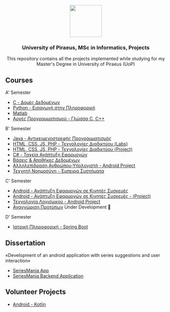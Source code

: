 <p align="center">
  <img src="https://user-images.githubusercontent.com/64270931/184441250-5ee0017e-a718-4187-a5f0-1f0bc8cf30bf.png" width=100/>
</p>

 <h3 align="center">University of Piraeus, MSc in Informatics, Projects</h3>
 <p align="center">This repository contains all the projects implemented while studying for my Master's Degree in University of Piraeus (UoP)</p>

## Courses

A' Semester
- [C - Δομές Δεδομένων](https://github.com/skaradimitriou/unipi-projects/tree/main/domes_dedomenon) </br>
- [Python - Εισαγωγή στην Πληροφορική](https://github.com/skaradimitriou/unipi-projects/tree/main/eisagwgi_stin_epistimi_ton_ypologiston) </br>
- [Matlab](https://github.com/skaradimitriou/unipi-projects/tree/main/matlab) </br>
- [Αρχές Προγραμματισμού - Γλώσσα C, C++](https://github.com/skaradimitriou/unipi-projects/tree/main/arxes_programmatismou) </br>

B' Semester
- [Java - Αντικειμενοστρεφής Προγραμματισμός](https://github.com/skaradimitriou/unipi-projects/tree/main/antikeimenostrefis_programmatismos)
- [HTML, CSS, JS, PHP - Τεχνολογίες Διαδικτύου (Labs)](https://github.com/skaradimitriou/unipi-projects/tree/main/texnologies_diadiktuou) </br>
- [HTML, CSS, JS, PHP - Τεχνολογίες Διαδικτύου (Project)](https://github.com/skaradimitriou/unipi-airlines-portal)
- [C# - Ταχεία Ανάπτυξη Εφαρμογών](https://github.com/skaradimitriou/UNIPI-GUIDE)
- [Βάσεις & Αποθήκες Δεδομένων](https://github.com/skaradimitriou/unipi-airlines-db-project)
- [Αλληλεπίδραση Ανθρώπου-Υπολογιστή - Android Project](https://github.com/skaradimitriou/unipi-smart-assistant)
- [Τεχνητή Νοημοσύνη - Έμπειρα Συστήματα](https://github.com/skaradimitriou/unipi-projects/tree/main/artificial_intelligence)


C' Semester
- [Android - Ανάπτυξη Εφαρμογών σε Κινητές Συσκευές](https://github.com/skaradimitriou/unipi-projects/tree/main/android)
- [Android - Ανάπτυξη Εφαρμογών σε Κινητές Συσκευές - (Project)](https://github.com/skaradimitriou/unipi-audio-stories)
- [Τεχνολογία Λογισμικού - Android Project](https://github.com/skaradimitriou/unipi-vet-app)
- [Αναγνώριση Προτύπων]() Under Development 🚧

D' Semester
- [Ιατρική Πληροφορική - Spring Boot](https://github.com/skaradimitriou/unipi-vet-doctor-app)

## Dissertation
«Development of an android application with series suggestions and user interaction»

- [SeriesMania App](https://github.com/skaradimitriou/unipi-seriesmania-app)
- [SeriesMania Backend Application](https://github.com/skaradimitriou/seriesmania-be-app)

## Volunteer Projects
- [Android - Kotlin](https://github.com/skaradimitriou/unipi-app)
